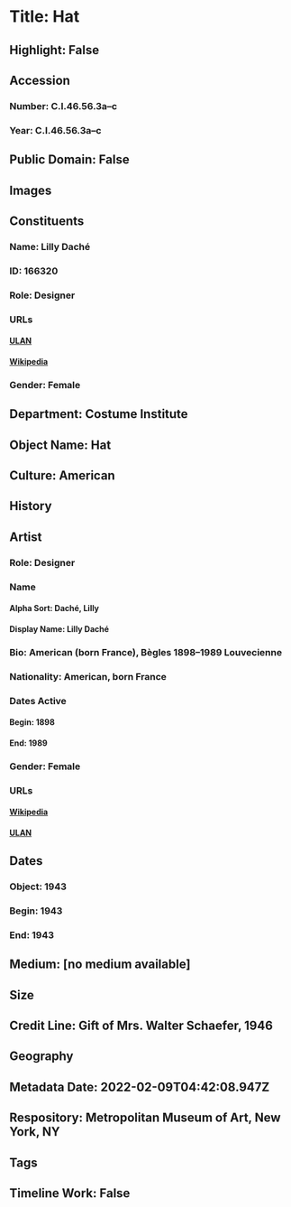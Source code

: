 # Title: Hat
## Highlight: False
## Accession
### Number: C.I.46.56.3a–c
### Year: C.I.46.56.3a–c
## Public Domain: False
## Images
## Constituents
### Name: Lilly Daché
### ID: 166320
### Role: Designer
### URLs
#### [ULAN](http://vocab.getty.edu/page/ulan/500524552)
#### [Wikipedia](https://www.wikidata.org/wiki/Q3832427)
### Gender: Female
## Department: Costume Institute
## Object Name: Hat
## Culture: American
## History
## Artist
### Role: Designer
### Name
#### Alpha Sort: Daché, Lilly
#### Display Name: Lilly Daché
### Bio: American (born France), Bègles 1898–1989 Louvecienne
### Nationality: American, born France
### Dates Active
#### Begin: 1898
#### End: 1989
### Gender: Female
### URLs
#### [Wikipedia](https://www.wikidata.org/wiki/Q3832427)
#### [ULAN](http://vocab.getty.edu/page/ulan/500524552)
## Dates
### Object: 1943
### Begin: 1943
### End: 1943
## Medium: [no medium available]
## Size
## Credit Line: Gift of Mrs. Walter Schaefer, 1946
## Geography
## Metadata Date: 2022-02-09T04:42:08.947Z
## Respository: Metropolitan Museum of Art, New York, NY
## Tags
## Timeline Work: False